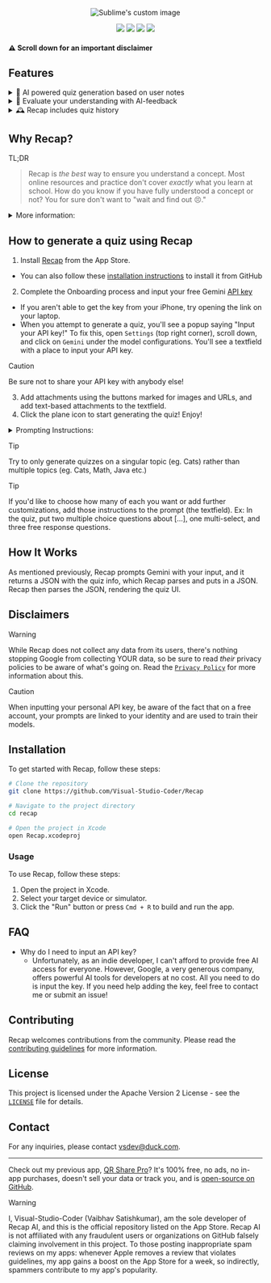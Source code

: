 <p align="center">
  <img src="https://github.com/user-attachments/assets/ee6ee288-60f5-4c4e-9f20-d75342e37290" alt="Sublime's custom image"/>
</p>

<p align="center">
  <img src="https://img.shields.io/badge/platform-iOS%2017.0%20|%20iPadOS%2017.0%20|%20macOS%2014.5%20|%20Vision%20Pro-blue">
  <img src="https://img.shields.io/badge/language-Swift-orange">
  <img src="https://img.shields.io/badge/App%20Store-Available-brightgreen">
  <img src="https://img.shields.io/badge/model-Gemini%202.0-red">
</p>

#### ⚠️ Scroll down for an important disclaimer

## Features
<details>

<summary>🤖 AI powered quiz generation based on user notes</summary>

- 🖼️, 🔗, 📝: Input images, URLs, and plain text
  - YouTube integration: Input URLs to videos with a transcript
- Supported question formats include multiple choice, multi-select, and free-response (AI-powered grading)
</details>
<details>

<summary>💬 Evaluate your understanding with AI-feedback</summary>

- Recap offers an `Explain` button, allowing users to understand why each option in a question is correct/incorrect
- Free Response evaluates whether a user's response is correct, and it offers ways to improve their response, regardless of whether they got it correct or not.
- Performance feedback at the end of a quiz means that Recap can recommend reading material and concepts to work on based on the user's performance.
</details>

<details>

<summary>🕰️ Recap includes quiz history</summary>

- View list of past quizzes
- Share the quiz file with friends
- Retake the quiz (or even regenerate it!)
- View past results
</details>

## Why Recap?
TL;DR
> Recap is _the best_ way to ensure you understand a concept. Most online resources and practice don't cover _exactly_ what you learn at school. How do you know if you have fully understood a concept or not? You for sure don't want to "wait and find out 😣."

<details>
    <summary>More information:</summary>

- **Impact**: Recap is the first quizzing iOS app to use Gemini's large context window to deliver accurate quizzes. My solution is designed to be easy and enjoyable for everyone, including people with disabilities. SwiftUI provides robust accessibility features out-of-the-box, such as VoiceOver, Dynamic Type, and support for various input methods. By choosing SwiftUI, it ensures that the app is accessible to a wider audience, including those with visual, auditory, and motor impairments. Additionally, Recap has localized the app to Spanish, making it accessible to a broader user base. My app has the potential to contribute meaningfully to improving people's lives by providing personalized learning experiences.

- **Remarkability**: My approach is surprising both to those well-versed and not well-versed in Large Language Models (LLM). The use of Gemini 2.0 Pro for personalized quizzing is unprecedented. This innovative use of LLM technology sets my app apart from existing solutions and showcases the potential of advanced AI in educational tools.

- **Creativity**: Recap differs from existing applications in both functionality and user experience. Recap uses creative problem-solving approaches to offer a unique and personalized quizzing experience. My app supports input from various resources like images, URLs, and plaintext, which is not commonly found in other quizzing apps. This flexibility allows users to create quizzes tailored to their specific learning materials.

- **Usefulness**: Recap has a well-defined target user persona—students who need personalized quizzes to reinforce their learning. My solution addresses specific user needs by allowing input from various resources like images, URLs, and plaintext. The app's design ensures that it meets these needs effectively, helping users to better understand and retain the concepts they are studying.

- **Execution**: The solution is well-designed and adheres to software engineering practices. The LLM component is also well-designed and follows Machine Learning (ML)/LLM best practices. By leveraging SwiftUI, it ensures that my app is not only visually appealing but also highly accessible and inclusive. The app's architecture and code quality are robust, modular, and maintainable, ensuring that it can be easily extended and updated in the future. Recap follows best practices such as code reviews and continuous integration to maintain high standards of code quality and reliability.

</details>

## How to generate a quiz using Recap
1. Install [Recap](https://apps.apple.com/us/app/recap-ai/id6602897472) from the App Store.
- You can also follow these [installation instructions](#installation) to install it from GitHub
2. Complete the Onboarding process and input your free Gemini [API key](https://aistudio.google.com/app/apikey)
- If you aren't able to get the key from your iPhone, try opening the link on your laptop.
- When you attempt to generate a quiz, you'll see a popup saying "Input your API key!" To fix this, open `Settings` (top right corner), scroll down, and click on `Gemini` under the model configurations. You'll see a textfield with a place to input your API key.
> [!CAUTION]
> Be sure not to share your API key with anybody else!
3. Add attachments using the buttons marked for images and URLs, and add text-based attachments to the textfield.
4. Click the plane icon to start generating the quiz! Enjoy!
  <details>

<summary>Prompting Instructions:</summary>

- No need to use phrases such as "quiz me on [...]." Recap has already instructed Gemini to generate you a quiz. Just simply add attachments relating to whatever you'd like to be quizzed on.
- Free users have a 32K input limit on the Gemini 2.0 Pro model, so this means you should not exceed the limit by adding too much content. Switch to `2.0 Flash` to have a significantly larger input limit.
</details>

> [!TIP]
> Try to only generate quizzes on a singular topic (eg. Cats) rather than multiple topics (eg. Cats, Math, Java etc.)

> [!TIP]
> If you'd like to choose how many of each you want or add further customizations, add those instructions to the prompt (the textfield). Ex: In the quiz, put two multiple choice questions about [...], one multi-select, and three free response questions.

## How It Works
As mentioned previously, Recap prompts Gemini with your input, and it returns a JSON with the quiz info, which Recap parses and puts in a JSON. Recap then parses the JSON, rendering the quiz UI.


## Disclaimers
> [!WARNING]
> While Recap does not collect any data from its users, there's nothing stopping Google from collecting YOUR data, so be sure to read *their* privacy policies to be aware of what's going on. Read the [`Privacy Policy`](https://github.com/Visual-Studio-Coder/Recap/blob/master/Privacy.md) for more information about this.

> [!CAUTION]
> When inputting your personal API key, be aware of the fact that on a free account, your prompts are linked to your identity and are used to train their models.

## Installation
To get started with Recap, follow these steps:

```sh
# Clone the repository
git clone https://github.com/Visual-Studio-Coder/Recap

# Navigate to the project directory
cd recap

# Open the project in Xcode
open Recap.xcodeproj
```

### Usage
To use Recap, follow these steps:

1. Open the project in Xcode.
2. Select your target device or simulator.
3. Click the "Run" button or press `Cmd + R` to build and run the app.

## FAQ
- Why do I need to input an API key?
    - Unfortunately, as an indie developer, I can't afford to provide free AI access for everyone. However, Google, a very generous company, offers powerful AI tools for developers at no cost. All you need to do is input the key. If you need help adding the key, feel free to contact me or submit an issue!

## Contributing
Recap welcomes contributions from the community. Please read the [contributing guidelines](CONTRIBUTING.md) for more information.

## License
This project is licensed under the Apache Version 2 License - see the [`LICENSE`](https://github.com/Visual-Studio-Coder/Recap/blob/master/LICENSE) file for details.

## Contact
For any inquiries, please contact [vsdev@duck.com](mailto:vsdev@duck.com).

---

Check out my previous app, [QR Share Pro](https://apps.apple.com/us/app/qr-share-pro/id6479589995)? It's 100% free, no ads, no in-app purchases, doesn't sell your data or track you, and is [open-source on GitHub](https://github.com/visual-studio-coder/qr-share-pro).

> [!WARNING]
> I, Visual-Studio-Coder (Vaibhav Satishkumar), am the sole developer of Recap AI, and this is the official repository listed on the App Store. Recap AI is not affiliated with any fraudulent users or organizations on GitHub falsely claiming involvement in this project. To those posting inappropriate spam reviews on my apps: whenever Apple removes a review that violates guidelines, my app gains a boost on the App Store for a week, so indirectly, spammers contribute to my app's popularity.
